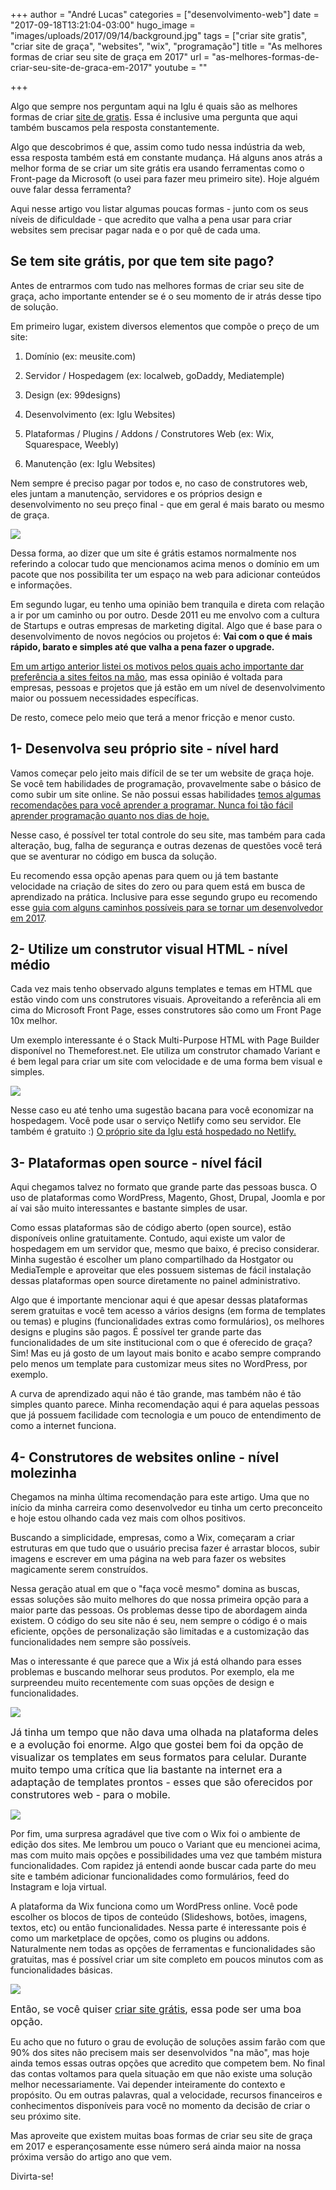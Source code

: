 +++
author = "André Lucas"
categories = ["desenvolvimento-web"]
date = "2017-09-18T13:21:04-03:00"
hugo_image = "images/uploads/2017/09/14/background.jpg"
tags = ["criar site gratis", "criar site de graça", "websites", "wix", "programação"]
title = "As melhores formas de criar seu site de graça em 2017"
url = "as-melhores-formas-de-criar-seu-site-de-graca-em-2017"
youtube = ""

+++


Algo que sempre nos perguntam aqui na Iglu é quais são as melhores formas de criar [site de gratis](https://pt.wix.com/). Essa é inclusive uma pergunta que aqui também buscamos pela resposta constantemente.

Algo que descobrimos é que, assim como tudo nessa indústria da web, essa resposta também está em constante mudança. Há alguns anos atrás a melhor forma de se criar um site grátis era usando ferramentas como o Front-page da Microsoft (o usei para fazer meu primeiro site). Hoje alguém ouve falar dessa ferramenta?

Aqui nesse artigo vou listar algumas poucas formas - junto com os seus níveis de dificuldade - que acredito que valha a pena usar para criar websites sem precisar pagar nada e o por quê de cada uma.

## Se tem site grátis, por que tem site pago?

Antes de entrarmos com tudo nas melhores formas de criar seu site de graça, acho importante entender se é o seu momento de ir atrás desse tipo de solução.

Em primeiro lugar, existem diversos elementos que compõe o preço de um site:

1. Domínio (ex: meusite.com)

1. Servidor / Hospedagem (ex: localweb, goDaddy, Mediatemple)

1. Design (ex: 99designs)

1. Desenvolvimento (ex: Iglu Websites)

1. Plataformas / Plugins / Addons / Construtores Web (ex: Wix, Squarespace, Weebly)

1. Manutenção (ex: Iglu Websites)

Nem sempre é preciso pagar por todos e, no caso de construtores web, eles juntam a manutenção, servidores e os próprios design e desenvolvimento no seu preço final - que em geral é mais barato ou mesmo de graça.

<img src="images/uploads/2017/09/14/background.jpg" class=" forestry--none" style="float: none;">

Dessa forma, ao dizer que um site é grátis estamos normalmente nos referindo a colocar tudo que mencionamos acima menos o domínio em um pacote que nos possibilita ter um espaço na web para adicionar conteúdos e informações.

Em segundo lugar, eu tenho uma opinião bem tranquila e direta com relação a ir por um caminho ou por outro. Desde 2011 eu me envolvo com a cultura de Startups e outras empresas de marketing digital. Algo que é base para o desenvolvimento de novos negócios ou projetos é: **Vai com o que é mais rápido, barato e simples até que valha a pena fazer o upgrade.**

[Em um artigo anterior listei os motivos pelos quais acho importante dar preferência a sites feitos na mão](https://www.igluonline.com/8-razoes-para-dar-preferencia-sites-feitos-na-mao/), mas essa opinião é voltada para empresas, pessoas e projetos que já estão em um nível de desenvolvimento maior ou possuem necessidades específicas.

De resto, comece pelo meio que terá a menor fricção e menor custo.

## 1- Desenvolva seu próprio site - nível hard

Vamos começar pelo jeito mais difícil de se ter um website de graça hoje. Se você tem habilidades de programação, provavelmente sabe o básico de como subir um site online. Se não possui essas habilidades [temos algumas recomendações para você aprender a programar. Nunca foi tão fácil aprender programação quanto nos dias de hoje.](https://www.igluonline.com/nunca-foi-tao-facil-aprender-programacao-quanto-2017/)

Nesse caso, é possível ter total controle do seu site, mas também para cada alteração, bug, falha de segurança e outras dezenas de questões você terá que se aventurar no código em busca da solução.

Eu recomendo essa opção apenas para quem ou já tem bastante velocidade na criação de sites do zero ou para quem está em busca de aprendizado na prática. Inclusive para esse segundo grupo eu recomendo esse [guia com alguns caminhos possíveis para se tornar um desenvolvedor em 2017](https://www.igluonline.com/como-se-tornar-um-desenvolvedor-web-em-2017/).

## 2- Utilize um construtor visual HTML - nível médio

Cada vez mais tenho observado alguns templates e temas em HTML que estão vindo com uns construtores visuais. Aproveitando a referência ali em cima do Microsoft Front Page, esses construtores são como um Front Page 10x melhor.

Um exemplo interessante é o Stack Multi-Purpose HTML with Page Builder disponível no Themeforest.net. Ele utiliza um construtor chamado Variant e é bem legal para criar um site com velocidade e de uma forma bem visual e simples.

<img src="images/uploads/2017/09/14/construtor_html_variant.jpg" class=" forestry--none" style="float: none;">

Nesse caso eu até tenho uma sugestão bacana para você economizar na hospedagem. Você pode usar o serviço Netlify como seu servidor. Ele também é gratuito :) [O próprio site da Iglu está hospedado no Netlify.](https://www.igluonline.com/por-que-troquei-o-wordpress-pelo-gerador-de-websites-estaticos-hugo/)

## 3- Plataformas open source - nível fácil

Aqui chegamos talvez no formato que grande parte das pessoas busca. O uso de plataformas como WordPress, Magento, Ghost, Drupal, Joomla e por aí vai são muito interessantes e bastante simples de usar.

Como essas plataformas são de código aberto (open source), estão disponíveis online gratuitamente. Contudo, aqui existe um valor de hospedagem em um servidor que, mesmo que baixo, é preciso considerar. Minha sugestão é escolher um plano compartilhado da Hostgator ou MediaTemple e aproveitar que eles possuem sistemas de fácil instalação dessas plataformas open source diretamente no painel administrativo.

Algo que é importante mencionar aqui é que apesar dessas plataformas serem gratuitas e você tem acesso a vários designs (em forma de templates ou temas) e plugins (funcionalidades extras como formulários), os melhores designs e plugins são pagos. É possível ter grande parte das funcionalidades de um site institucional com o que é oferecido de graça? Sim! Mas eu já gosto de um layout mais bonito e acabo sempre comprando pelo menos um template para customizar meus sites no WordPress, por exemplo.

A curva de aprendizado aqui não é tão grande, mas também não é tão simples quanto parece. Minha recomendação aqui é para aquelas pessoas que já possuem facilidade com tecnologia e um pouco de entendimento de como a internet funciona.

## 4- Construtores de websites online - nível molezinha

Chegamos na minha última recomendação para este artigo. Uma que no início da minha carreira como desenvolvedor eu tinha um certo preconceito e hoje estou olhando cada vez mais com olhos positivos.

Buscando a simplicidade, empresas, como a Wix, começaram a criar estruturas em que tudo que o usuário precisa fazer é arrastar blocos, subir imagens e escrever em uma página na web para fazer os websites magicamente serem construídos.

Nessa geração atual em que o "faça você mesmo" domina as buscas, essas soluções são muito melhores do que nossa primeira opção para a maior parte das pessoas. Os problemas desse tipo de abordagem ainda existem. O código do seu site não é seu, nem sempre o código é o mais eficiente, opções de personalização são limitadas e a customização das funcionalidades nem sempre são possíveis.

Mas o interessante é que parece que a Wix já está olhando para esses problemas e buscando melhorar seus produtos. Por exemplo, ela me surpreendeu muito recentemente com suas opções de design e funcionalidades.

<img src="images/uploads/2017/09/15/wix_websites.jpg" class=" forestry--none" style="float: none;">

<span style="font-size: 1rem;">Já tinha um tempo que não dava uma olhada na plataforma deles e a evolução foi enorme. Algo que gostei bem foi da opção de visualizar os templates em seus formatos para celular. Durante muito tempo uma crítica que lia bastante na internet era a adaptação de templates prontos - esses que são oferecidos por construtores web - para o mobile.</span>

<img src="images/uploads/2017/09/15/wix_mobile.jpg" class=" forestry--none" style="float: none;">

Por fim, uma surpresa agradável que tive com o Wix foi o ambiente de edição dos sites. Me lembrou um pouco o Variant que eu mencionei acima, mas com muito mais opções e possibilidades uma vez que também mistura funcionalidades. Com rapidez já entendi aonde buscar cada parte do meu site e também adicionar funcionalidades como formulários, feed do Instagram e loja virtual.

A plataforma da Wix funciona como um WordPress online. Você pode escolher os blocos de tipos de conteúdo (Slideshows, botões, imagens, textos, etc) ou então funcionalidades. Nessa parte é interessante pois é como um marketplace de opções, como os plugins ou addons. Naturalmente nem todas as opções de ferramentas e funcionalidades são gratuitas, mas é possível criar um site completo em poucos minutos com as funcionalidades básicas.

<img src="images/uploads/2017/09/15/wix_edicao.jpg" class=" forestry--none" style="float: none;">

<span style="font-size: 1rem;">Então, se você quiser </span><a href="https://pt.wix.com/" style="font-size: 1rem; background-color: rgb(255, 255, 255);">criar site grátis</a><span style="font-size: 1rem;">, </span><span style="font-size: 1rem;">essa pode ser uma boa opção.</span>

Eu acho que no futuro o grau de evolução de soluções assim farão com que 90% dos sites não precisem mais ser desenvolvidos "na mão", mas hoje ainda temos essas outras opções que acredito que competem bem. No final das contas voltamos para quela situação em que não existe uma solução melhor necessariamente. Vai depender inteiramente do contexto e propósito. Ou em outras palavras, qual a velocidade, recursos financeiros e conhecimentos disponíveis para você no momento da decisão de criar o seu próximo site.

Mas aproveite que existem muitas boas formas de criar seu site de graça em 2017 e esperançosamente esse número será ainda maior na nossa próxima versão do artigo ano que vem.

Divirta-se!